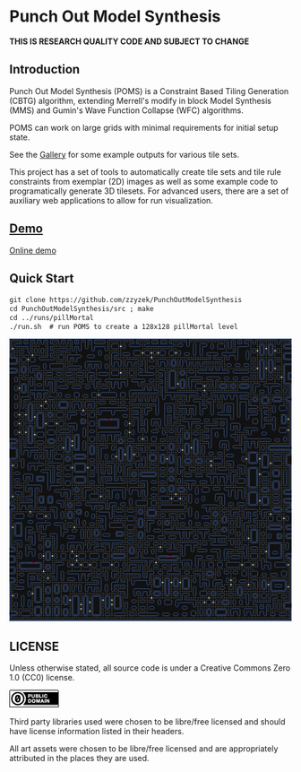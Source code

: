 Punch Out Model Synthesis
===

**THIS IS RESEARCH QUALITY CODE AND SUBJECT TO CHANGE**

Introduction
---

Punch Out Model Synthesis (POMS) is a Constraint Based Tiling Generation (CBTG) algorithm,
extending Merrell's modify in block Model Synthesis (MMS) and Gumin's Wave Function Collapse (WFC)
algorithms.

POMS can work on large grids with minimal requirements for initial setup state.

See the [Gallery](runs/README.md) for some example outputs for various tile sets.

This project has a set of tools to automatically create tile sets and tile rule constraints
from exemplar (2D) images as well as some example code to programatically generate 3D tilesets.
For advanced users, there are a set of auxiliary web applications to allow for run visualization.

[Demo](https://zzyzek.github.io/PunchOutModelSynthesis)
---

[Online demo](https://zzyzek.github.io/PunchOutModelSynthesis)

Quick Start
---

```
git clone https://github.com/zzyzek/PunchOutModelSynthesis
cd PunchOutModelSynthesis/src ; make
cd ../runs/pillMortal
./run.sh  # run POMS to create a 128x128 pillMortal level
```

![Pill Mortal 128x128 level](runs/pillMortal/data/pillMortal_128x128.png)


LICENSE
---

Unless otherwise stated, all source code is under a Creative Commons Zero 1.0 (CC0) license.

![CC0](img/cc0_88x31.png)

Third party libraries used were chosen to be libre/free licensed and should have license information
listed in their headers.

All art assets were chosen to be libre/free licensed and are appropriately attributed in the places
they are used.

